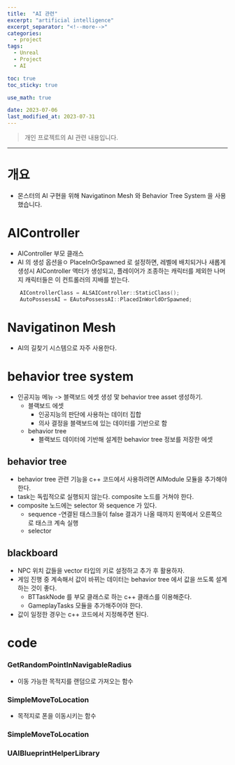 ```yaml
---
title:  "AI 관련"
excerpt: "artificial intelligence"
excerpt_separator: "<!--more-->"
categories:
  - project
tags:
  - Unreal
  - Project
  - AI

toc: true
toc_sticky: true

use_math: true

date: 2023-07-06
last_modified_at: 2023-07-31
---
```

> 개인 프로젝트의 AI 관련 내용입니다.  
---

# 개요
- 몬스터의 AI 구현을 위해 Navigatinon Mesh 와 Behavior Tree System 을 사용했습니다.



# AIController
- AIController 부모 클래스
- AI 의 생성 옵션을ㅇ PlaceInOrSpawned 로 설정하면, 레벨에 배치되거나 새롭게 생성시 AIController 액터가 생성되고, 플레이어가 조종하는 캐릭터를 제외한 나머지 캐릭터들은 이 컨트롤러의 지배를 받는다.


```cpp
	AIControllerClass = ALSAIController::StaticClass();
	AutoPossessAI = EAutoPossessAI::PlacedInWorldOrSpawned;
```

# Navigatinon Mesh
- AI의 길찾기 시스템으로 자주 사용한다.

# behavior tree system
- 인공지능 메뉴 -> 블랙보드 에셋 생성 맟 behavior tree asset 생성하기.
  - 블랙보드 에셋
    - 인공지능의 판단에 사용하는 데이터 집합
    - 의사 결정을 블랙보드에 있는 데이터를 기반으로 함
  - behavior tree
    - 블랙보드 데이터에 기반해 설계한 behavior tree 정보를 저장한 에셋

##  behavior tree
- behavior tree 관련 기능을 c++ 코드에서 사용하려면 AIModule 모듈을 추가해야 한다.
- task는 독립적으로 실행되지 않는다. composite 노드를 거쳐야 한다.
- composite 노드에는 selector 와 sequence 가 있다.
  - sequence
    -연결된 태스크들이 false 결과가 나올 때까지 왼쪽에서 오른쪽으로 태스크 계속 실행
  - selector

## blackboard
- NPC 위치 값들을 vector 타입의 키로 설정하고 추가 후  활용하자.
- 게임 진행 중 계속해서 값이 바뀌는 데이터는 behavior tree 에서 값을 쓰도록 설계하는 것이 좋다.
  - BTTaskNode 를 부모 클래스로 하는 c++ 클래스를 이용해준다.
  - GameplayTasks 모듈을 추가해주어야 한다.
- 값이 일정한 경우는 c++ 코드에서 지정해주면 된다.

# code

### GetRandomPointInNavigableRadius
- 이동 가능한 목적지를 랜덤으로 가져오는 함수

### SimpleMoveToLocation
-  목적지로 폰을 이동시키는 함수

### SimpleMoveToLocation

### UAIBlueprintHelperLibrary

